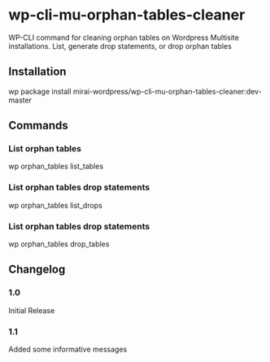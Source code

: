 # wp-cli-mu-orphan-tables-cleaner

WP-CLI command for cleaning orphan tables on Wordpress Multisite installations. List, generate drop statements, or drop orphan tables


## Installation
wp package install mirai-wordpress/wp-cli-mu-orphan-tables-cleaner:dev-master

## Commands

### List orphan tables
wp orphan_tables list_tables

### List orphan tables drop statements
wp orphan_tables list_drops

### List orphan tables drop statements
wp orphan_tables drop_tables


## Changelog

### 1.0
Initial Release

### 1.1
Added some informative messages
